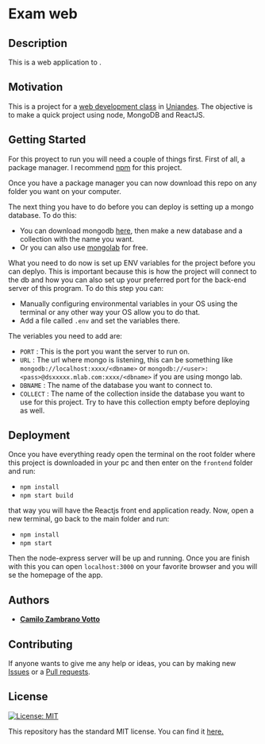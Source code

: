 # Exam web
## Description
This is a web application to .

## Motivation
This is a project for a [web development class](http://johnguerra.co/classes/webDevelopment_spring_2018/) in [Uniandes](https://www.uniandes.edu.co). The objective is to make a quick project using node, MongoDB and ReactJS.

## Getting Started
For this proyect to run you will need a couple of things first. First of all, a package manager. I recommend [npm](https://www.npmjs.com/) for this project.

Once you have a package manager you can now download this repo on any folder you want on your computer.

The next thing you have to do before you can deploy is setting up a mongo database. To do this:
* You can download mongodb [here](https://www.mongodb.com), then make a new database and a collection with the name you want.
* Or you can also use [mongolab](mlab.com) for free. 

What you need to do now is set up ENV variables for the project before you can deplyo. This is important because this is how the project will connect to the db and how you can also set up your preferred port for the back-end server of this program. To do this step you can:
* Manually configuring environmental variables in your OS using the terminal or any other way your OS allow you to do that.
* Add a file called `.env` and set the variables there.

The veriables you need to add are:
* `PORT` : This is the port you want the server to run on.
* `URL` : The url where mongo is listening, this can be something like `mongodb://localhost:xxxx/<dbname>` or `mongodb://<user>:<pass>@dsxxxxx.mlab.com:xxxx/<dbname>` if you are using mongo lab.
* `DBNAME` : The name of the database you want to connect to.
* `COLLECT` : The name of the collection inside the database you want to use for this project. Try to have this collection empty before deploying as well.

## Deployment
Once you have everything ready open the terminal on the root folder where this project is downloaded in your pc and then enter on the `frontend` folder and run:
* ```npm install```
* ```npm start build```

that way you will have the Reactjs front end application ready. Now, open a new terminal, go back to the main folder and run:
* ```npm install```
* ```npm start```

Then the node-express server will be up and running. Once you are finish with this you can open `localhost:3000` on your favorite browser and you will se the homepage of the app.


## Authors
* [__Camilo Zambrano Votto__](https://github.com/cawolfkreo)

## Contributing
If anyone wants to give me any help or ideas, you can by making new [Issues](https://github.com/cawolfkreo/exam-web-dev/issues) or a [Pull requests](https://github.com/cawolfkreo/exam-web-dev/issues).

## License
[![License: MIT](https://img.shields.io/badge/License-MIT-yellow.svg)](https://opensource.org/licenses/MIT)

This repository has the standard MIT license. You can find it [here.](https://github.com/cawolfkreo/exam-web-dev/blob/master/LICENSE)
